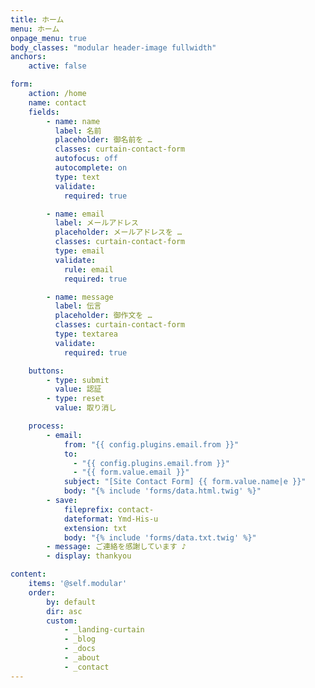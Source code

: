 ```yaml
---
title: ホーム
menu: ホーム
onpage_menu: true
body_classes: "modular header-image fullwidth"
anchors:
    active: false

form:
    action: /home
    name: contact 
    fields:
        - name: name
          label: 名前
          placeholder: 御名前を …
          classes: curtain-contact-form
          autofocus: off
          autocomplete: on
          type: text
          validate:
            required: true

        - name: email
          label: メールアドレス
          placeholder: メールアドレスを …
          classes: curtain-contact-form
          type: email
          validate:
            rule: email
            required: true

        - name: message
          label: 伝言
          placeholder: 御作文を …
          classes: curtain-contact-form
          type: textarea
          validate:
            required: true

    buttons:
        - type: submit
          value: 認証
        - type: reset
          value: 取り消し

    process:
        - email:
            from: "{{ config.plugins.email.from }}"
            to:
              - "{{ config.plugins.email.from }}"
              - "{{ form.value.email }}"
            subject: "[Site Contact Form] {{ form.value.name|e }}"
            body: "{% include 'forms/data.html.twig' %}"
        - save:
            fileprefix: contact-
            dateformat: Ymd-His-u
            extension: txt
            body: "{% include 'forms/data.txt.twig' %}"
        - message: ご連絡を感謝しています ♪
        - display: thankyou

content:
    items: '@self.modular'
    order:
        by: default
        dir: asc
        custom:
            - _landing-curtain
            - _blog
            - _docs
            - _about
            - _contact
---
```

